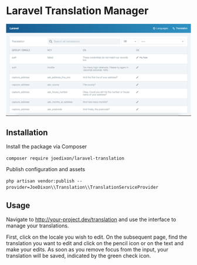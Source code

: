 # Laravel Translation Manager

![Laravel Translation Manager](translation.png)

## Installation

Install the package via Composer

`composer require joedixon/laravel-translation`

Publish configuration and assets

`php artisan vendor:publish
--provider=JoeDixon\\Translation\\TranslationServiceProvider`

## Usage

Navigate to http://your-project.dev/translation and use the interface to manage
your translations.

First, click on the locale you wish to edit. On the subsequent page, find the
translation you want to edit and click on the pencil icon or on the text and
make your edits. As soon as you remove focus from the input, your translation
will be saved, indicated by the green check icon. 

